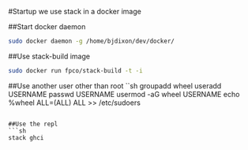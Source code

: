 #Startup
we use stack in a docker image

##Start docker daemon
```sh
sudo docker daemon -g /home/bjdixon/dev/docker/
```

##Use stack-build image
```sh
sudo docker run fpco/stack-build -t -i
```

##Use another user other than root
``sh
groupadd wheel
useradd USERNAME
passwd USERNAME
usermod -aG wheel USERNAME
echo %wheel ALL=(ALL) ALL >> /etc/sudoers
```

##Use the repl
```sh
stack ghci
```

